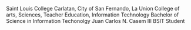 Saint Louis College
Carlatan, City of San Fernando, La Union
College of arts, Sciences, Teacher Education, Information Technology
Bachelor of Science in Information Techonolgy
Juan Carlos N. Casem III
BSIT Student
